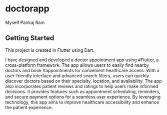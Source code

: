 # doctorapp

Myself Pankaj Ram

## Getting Started

This project is created in Flutter using Dart.

I have designed and developed a doctor appointment app using #Flutter, a cross-platform framework. The app allows users to easily find nearby doctors and book #appointments for convenient healthcare access. With a user-friendly interface and advanced search filters, users can quickly discover doctors based on their specialty, location, and availability. The app also incorporates patient reviews and ratings to help users make informed decisions. It provides features such as appointment scheduling, reminders, and secure payment options for a seamless user experience. By leveraging technology, this app aims to improve healthcare accessibility and enhance the patient experience.
